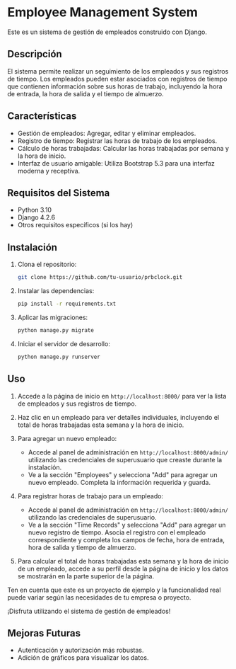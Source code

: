# Employee Management System

Este es un sistema de gestión de empleados construido con Django.

## Descripción

El sistema permite realizar un seguimiento de los empleados y sus registros de tiempo. Los empleados pueden estar asociados con registros de tiempo que contienen información sobre sus horas de trabajo, incluyendo la hora de entrada, la hora de salida y el tiempo de almuerzo.

## Características

- Gestión de empleados: Agregar, editar y eliminar empleados.
- Registro de tiempo: Registrar las horas de trabajo de los empleados.
- Cálculo de horas trabajadas: Calcular las horas trabajadas por semana y la hora de inicio.
- Interfaz de usuario amigable: Utiliza Bootstrap 5.3 para una interfaz moderna y receptiva.

## Requisitos del Sistema

- Python 3.10
- Django 4.2.6
- Otros requisitos específicos (si los hay)

## Instalación

1. Clona el repositorio:
    ```bash
    git clone https://github.com/tu-usuario/prbclock.git
    ```

2. Instalar las dependencias:
    ```bash
    pip install -r requirements.txt
    ```

3. Aplicar las migraciones:
    ```bash
    python manage.py migrate
    ```

4. Iniciar el servidor de desarrollo:
    ```bash
    python manage.py runserver
    ```

## Uso

1. Accede a la página de inicio en `http://localhost:8000/` para ver la lista de empleados y sus registros de tiempo.

2. Haz clic en un empleado para ver detalles individuales, incluyendo el total de horas trabajadas esta semana y la hora de inicio.

3. Para agregar un nuevo empleado:
   - Accede al panel de administración en `http://localhost:8000/admin/` utilizando las credenciales de superusuario que creaste durante la instalación.
   - Ve a la sección "Employees" y selecciona "Add" para agregar un nuevo empleado. Completa la información requerida y guarda.

4. Para registrar horas de trabajo para un empleado:
   - Accede al panel de administración en `http://localhost:8000/admin/` utilizando las credenciales de superusuario.
   - Ve a la sección "Time Records" y selecciona "Add" para agregar un nuevo registro de tiempo. Asocia el registro con el empleado correspondiente y completa los campos de fecha, hora de entrada, hora de salida y tiempo de almuerzo.

5. Para calcular el total de horas trabajadas esta semana y la hora de inicio de un empleado, accede a su perfil desde la página de inicio y los datos se mostrarán en la parte superior de la página.

Ten en cuenta que este es un proyecto de ejemplo y la funcionalidad real puede variar según las necesidades de tu empresa o proyecto.

¡Disfruta utilizando el sistema de gestión de empleados!


## Mejoras Futuras

- Autenticación y autorización más robustas.
- Adición de gráficos para visualizar los datos.
